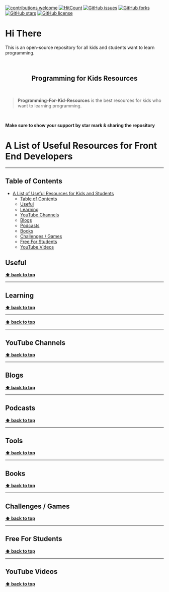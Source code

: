 [![contributions welcome](https://img.shields.io/badge/contributions-welcome-brightgreen.svg?style=flat)](https://github.com/phuocding/Programming-For-Kids-Resources/issues)
[![HitCount](http://hits.dwyl.com/phuocding/Programming-For-Kids-Resources.svg)](http://hits.dwyl.com/phuocding/Programming-For-Kids-Resources)
[![GitHub issues](https://img.shields.io/github/issues/phuocding/Programming-For-Kids-Resources.svg)](https://github.com/phuocding/Programming-For-Kids-Resources/issues)
[![GitHub forks](https://img.shields.io/github/forks/phuocding/Programming-For-Kids-Resources.svg)](https://github.com/phuocding/Programming-For-Kids-Resources/network)
[![GitHub stars](https://img.shields.io/github/stars/phuocding/Programming-For-Kids-Resources.svg)](https://github.com/phuocding/Programming-For-Kids-Resources/stargazers)
[![GitHub license](https://img.shields.io/github/license/phuocding/Programming-For-Kids-Resources.svg)](https://github.com/phuocding/Programming-For-Kids-Resources/blob/main/LICENSE)

# Hi There 

<p>
This is an open-source repository for all kids and students want to learn programming.</p>


<br>
<h2 align="center" ><strong>Programming for Kids Resources</strong></h2><br>

> **Programming-For-Kid-Resources** is the best resources for kids who want to learning programming.
<br>

**Make sure to show your support by star mark & sharing the repository**



# A List of Useful Resources for Front End Developers

---

## Table of Contents

- [A List of Useful Resources for Kids and Students](#a-list-of-useful-resources-for-kids-and-students)
  - [Table of Contents](#table-of-contents)
  - [Useful](#useful)
  - [Learning](#learning)
  - [YouTube Channels](#youtube-channels)
  - [Blogs](#blogs)
  - [Podcasts](#podcasts)
  - [Books](#books)
  - [Challenges / Games](#challenges--games)
  - [Free For Students](#free-for-students)
  - [YouTube Videos](#youtube-videos)

## Useful

**[⬆ back to top](#table-of-contents)**

---

## Learning

**[⬆ back to top](#table-of-contents)**

---

**[⬆ back to top](#table-of-contents)**

---

## YouTube Channels

**[⬆ back to top](#table-of-contents)**

---

## Blogs

  **[⬆ back to top](#table-of-contents)**

---

## Podcasts

**[⬆ back to top](#table-of-contents)**

---

## Tools

**[⬆ back to top](#table-of-contents)**

---

## Books

**[⬆ back to top](#table-of-contents)**

---

## Challenges / Games

**[⬆ back to top](#table-of-contents)**

---

## Free For Students

**[⬆ back to top](#table-of-contents)**

---

## YouTube Videos

**[⬆ back to top](#table-of-contents)**
